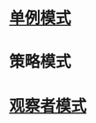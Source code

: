 # [单例模式](./app/src/main/java/com/wengjianfeng/wdesignpatterns/observable/单例模式.md)

# 策略模式

# [观察者模式](./app/src/main/java/com/wengjianfeng/wdesignpatterns/observable/观察者模式.md)

